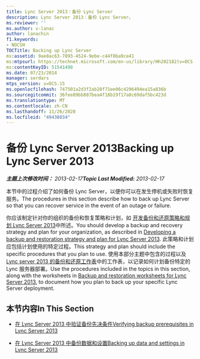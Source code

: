 ```yaml
---
title: Lync Server 2013：备份 Lync Server
description: Lync Server 2013：备份 Lync Server。
ms.reviewer: ''
ms.author: v-lanac
author: lanachin
f1.keywords:
- NOCSH
TOCTitle: Backing up Lync Server
ms:assetid: 9ae8ac63-7893-4524-9ebe-c44f8ba9ce41
ms:mtpsurl: https://technet.microsoft.com/en-us/library/Hh202182(v=OCS.15)
ms:contentKeyID: 51541498
ms.date: 07/23/2014
manager: serdars
mtps_version: v=OCS.15
ms.openlocfilehash: 747501a2d3f2ab28f71ee06c4296494ea15a836b
ms.sourcegitcommit: 36fee89bb887bea4f18b19f17a8c69daf5bc423d
ms.translationtype: MT
ms.contentlocale: zh-CN
ms.lasthandoff: 11/26/2020
ms.locfileid: "49438034"
---
```

# <a name="backing-up-lync-server-2013"></a><span data-ttu-id="08005-103">备份 Lync Server 2013</span><span class="sxs-lookup"><span data-stu-id="08005-103">Backing up Lync Server 2013</span></span>

<div data-xmlns="http://www.w3.org/1999/xhtml">

<div class="topic" data-xmlns="http://www.w3.org/1999/xhtml" data-msxsl="urn:schemas-microsoft-com:xslt" data-cs="https://msdn.microsoft.com/">

<div data-asp="https://msdn2.microsoft.com/asp">



</div>

<div id="mainSection">

<div id="mainBody"><span data-ttu-id="08005-104">

<span> </span></span><span class="sxs-lookup"><span data-stu-id="08005-104">

<span> </span></span></span>

<span data-ttu-id="08005-105">_**主题上次修改时间：** 2013-02-17_</span><span class="sxs-lookup"><span data-stu-id="08005-105">_**Topic Last Modified:** 2013-02-17_</span></span>

<span data-ttu-id="08005-106">本节中的过程介绍了如何备份 Lync Server，以便你可以在发生停机或失败时恢复服务。</span><span class="sxs-lookup"><span data-stu-id="08005-106">The procedures in this section describe how to back up Lync Server so that you can recover service in the event of an outage or failure.</span></span>

<span data-ttu-id="08005-107">你应该制定针对你的组织的备份和恢复策略和计划，如 [开发备份和还原策略和规划 Lync Server 2013](lync-server-2013-developing-a-backup-and-restoration-strategy-and-plan.md)中所述。</span><span class="sxs-lookup"><span data-stu-id="08005-107">You should develop a backup and recovery strategy and plan for your organization, as described in [Developing a backup and restoration strategy and plan for Lync Server 2013](lync-server-2013-developing-a-backup-and-restoration-strategy-and-plan.md).</span></span> <span data-ttu-id="08005-108">此策略和计划应包括计划使用的特定过程。</span><span class="sxs-lookup"><span data-stu-id="08005-108">This strategy and plan should include the specific procedures that you plan to use.</span></span> <span data-ttu-id="08005-109">使用本部分主题中包含的过程以及 [Lync server 2013 的备份和还原工作表](lync-server-2013-backup-and-restoration-worksheets.md)中的工作表，以记录如何计划备份特定的 Lync 服务器部署。</span><span class="sxs-lookup"><span data-stu-id="08005-109">Use the procedures included in the topics in this section, along with the worksheets in [Backup and restoration worksheets for Lync Server 2013](lync-server-2013-backup-and-restoration-worksheets.md), to document how you plan to back up your specific Lync Server deployment.</span></span>

<div>

## <a name="in-this-section"></a><span data-ttu-id="08005-110">本节内容</span><span class="sxs-lookup"><span data-stu-id="08005-110">In This Section</span></span>

  - [<span data-ttu-id="08005-111">在 Lync Server 2013 中验证备份先决条件</span><span class="sxs-lookup"><span data-stu-id="08005-111">Verifying backup prerequisites in Lync Server 2013</span></span>](lync-server-2013-verifying-backup-prerequisites.md)

  - [<span data-ttu-id="08005-112">在 Lync Server 2013 中备份数据和设置</span><span class="sxs-lookup"><span data-stu-id="08005-112">Backing up data and settings in Lync Server 2013</span></span>](lync-server-2013-backing-up-data-and-settings.md)

<span data-ttu-id="08005-113"></div>

</div>

<span> </span>

</div>

</div>

</span><span class="sxs-lookup"><span data-stu-id="08005-113"></div>

</div>

<span> </span>

</div>

</div>

</span></span></div>

